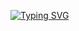 [![Typing SVG](https://readme-typing-svg.demolab.com?font=Fira+Code&weight=600&duration=1000&pause=1000&color=BF74F7&center=true&vCenter=true&multiline=true&repeat=false&width=435&height=160&lines=Videogames+%F0%9F%91%BE;Game+Engines+%E2%9A%99%EF%B8%8F;Tooling+%F0%9F%93%A6;Web+Apps+%F0%9F%93%B2;Graphics+%E2%98%84%EF%B8%8F)](https://git.io/typing-svg)

